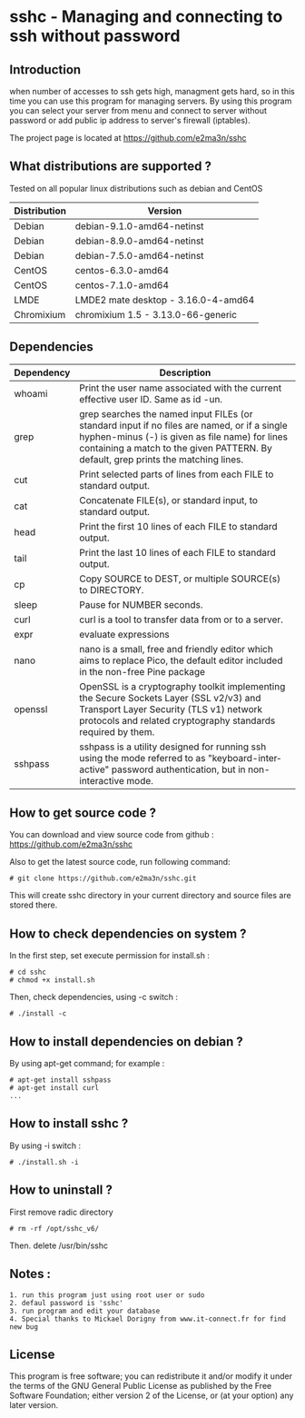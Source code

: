 # sshc - Managing and connecting to ssh without password 
## Introduction
when number of accesses to ssh gets high, managment gets hard, so in this time you can use this program for managing servers. By using this program you can select your server from menu and connect to server without password or add public ip address to server's firewall (iptables).

The project page is located at https://github.com/e2ma3n/sshc

## What distributions are supported ?
Tested on all popular linux distributions such as debian and CentOS

| Distribution | Version |
| ---------- | ----------- |
| Debian     | debian-9.1.0-amd64-netinst |
| Debian     | debian-8.9.0-amd64-netinst |
| Debian     | debian-7.5.0-amd64-netinst |
| CentOS     | centos-6.3.0-amd64 |
| CentOS     | centos-7.1.0-amd64 |
| LMDE       | LMDE2 mate desktop - 3.16.0-4-amd64 |
| Chromixium | chromixium 1.5 - 3.13.0-66-generic |


## Dependencies

| Dependency | Description |
| ---------- | ----------- |
| whoami     | Print the user name associated with the current effective user ID.  Same as id -un. |
| grep       | grep searches the named input FILEs (or standard input if no files are named, or if a single hyphen-minus (-) is given as file name) for lines containing a match to the given PATTERN.  By default, grep prints the matching lines. |
| cut        | Print selected parts of lines from each FILE to standard output. |
| cat        | Concatenate FILE(s), or standard input, to standard output. |
| head       | Print the first 10 lines of each FILE to standard output. |
| tail       | Print the last 10 lines of each FILE to standard output. |
| cp         | Copy SOURCE to DEST, or multiple SOURCE(s) to DIRECTORY. |
| sleep      | Pause for NUMBER seconds. |
| curl       | curl is a tool to transfer data from or to a server. |
| expr       | evaluate expressions |
| nano       | nano is a small, free and friendly editor which aims to replace Pico, the default editor included in the non-free Pine package |
| openssl    | OpenSSL is a cryptography toolkit implementing the Secure Sockets Layer (SSL v2/v3) and Transport Layer Security (TLS v1) network protocols and related cryptography standards required by them. |
| sshpass    | sshpass is a utility designed for running ssh using the mode referred to as "keyboard-inter‐active" password authentication, but in non-interactive mode. |

## How to get source code ?
You can download and view source code from github : https://github.com/e2ma3n/sshc

Also to get the latest source code, run following command:
```
# git clone https://github.com/e2ma3n/sshc.git
```
This will create sshc directory in your current directory and source files are stored there.

## How to check dependencies on system ?
In the first step, set execute permission for install.sh :
```
# cd sshc
# chmod +x install.sh
```
Then, check dependencies, using -c switch :
```
# ./install -c
```

## How to install dependencies on debian ?
By using apt-get command; for example :
```
# apt-get install sshpass
# apt-get install curl
...
```

## How to install sshc ?
By using -i switch :
```
# ./install.sh -i
```

## How to uninstall ?
First remove radic directory
```
# rm -rf /opt/sshc_v6/
```
Then. delete /usr/bin/sshc


## Notes :
	1. run this program just using root user or sudo
	2. defaul password is 'sshc'
	3. run program and edit your database
	4. Special thanks to Mickael Dorigny from www.it-connect.fr for find new bug

## License
This program is free software; you can redistribute it and/or modify it under the terms of the GNU General Public License as published by the Free Software Foundation; either version 2 of the License, or (at your option) any later version.
